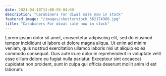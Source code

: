 ```yaml
---
date: 2021-04-10T11:00:59-04:00
description: "Carabiners For diwal sale now in stock"
featured_image: "/images/shutterstock_362174360.jpg"
title: "Carabiners For diwal sale now in stock"
---
```


Lorem ipsum dolor sit amet, consectetur adipiscing elit, sed do eiusmod tempor incididunt ut labore et dolore magna aliqua. Ut enim ad minim veniam, quis nostrud exercitation ullamco laboris nisi ut aliquip ex ea commodo consequat. Duis aute irure dolor in reprehenderit in voluptate velit esse cillum dolore eu fugiat nulla pariatur. Excepteur sint occaecat cupidatat non proident, sunt in culpa qui officia deserunt mollit anim id est laborum.